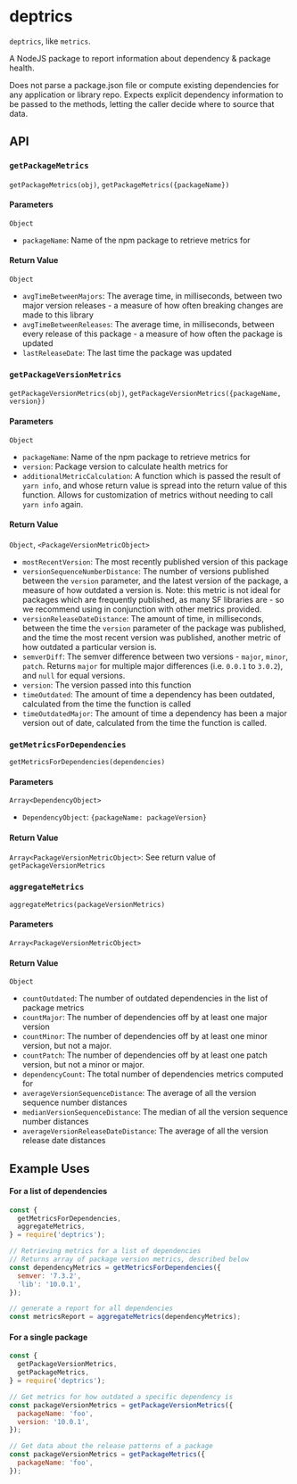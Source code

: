 # deptrics

`deptrics`, like `metrics`.


A NodeJS package to report information about dependency & package health.

Does not parse a package.json file or compute existing dependencies for any
application or library repo. Expects explicit dependency information to be
passed to the methods, letting the caller decide where to source that data.

## API

### `getPackageMetrics`

`getPackageMetrics(obj)`, `getPackageMetrics({packageName})`

#### Parameters

`Object`

- `packageName`: Name of the npm package to retrieve metrics for

#### Return Value

`Object`

- `avgTimeBetweenMajors`: The average time, in milliseconds, between two major
  version releases - a measure of how often breaking changes are made to this
  library
- `avgTimeBetweenReleases`: The average time, in milliseconds, between every
  release of this package - a measure of how often the package is updated
- `lastReleaseDate`: The last time the package was updated

### `getPackageVersionMetrics`

`getPackageVersionMetrics(obj)`,
`getPackageVersionMetrics({packageName, version})`

#### Parameters

`Object`

- `packageName`: Name of the npm package to retrieve metrics for
- `version`: Package version to calculate health metrics for
- `additionalMetricCalculation`: A function which is passed the result of
  `yarn info`, and whose return value is spread into the return value of this
  function. Allows for customization of metrics without needing to call
  `yarn info` again.

#### Return Value

`Object`, `<PackageVersionMetricObject>`

- `mostRecentVersion`: The most recently published version of this package
- `versionSequenceNumberDistance`: The number of versions published between the
  `version` parameter, and the latest version of the package, a measure of how
  outdated a version is. Note: this metric is not ideal for packages which are
  frequently published, as many SF libraries are - so we recommend using in
  conjunction with other metrics provided.
- `versionReleaseDateDistance`: The amount of time, in milliseconds, between the
  time the `version` parameter of the package was published, and the time the
  most recent version was published, another metric of how outdated a particular
  version is.
- `semverDiff`: The semver difference between two versions - `major`, `minor`,
  `patch`. Returns `major` for multiple major differences (i.e. `0.0.1` to
  `3.0.2`), and `null` for equal versions.
- `version`: The version passed into this function
- `timeOutdated`: The amount of time a dependency has been outdated, calculated
  from the time the function is called
- `timeOutdatedMajor`: The amount of time a dependency has been a major version
  out of date, calculated from the time the function is called.

### `getMetricsForDependencies`

`getMetricsForDependencies(dependencies)`

#### Parameters

`Array<DependencyObject>`

- `DependencyObject`: `{packageName: packageVersion}`

#### Return Value

`Array<PackageVersionMetricObject>`: See return value of
`getPackageVersionMetrics`

### `aggregateMetrics`

`aggregateMetrics(packageVersionMetrics)`

#### Parameters

`Array<PackageVersionMetricObject>`

#### Return Value

`Object`

- `countOutdated`: The number of outdated dependencies in the list of package
  metrics
- `countMajor`: The number of dependencies off by at least one major version
- `countMinor`: The number of dependencies off by at least one minor version,
  but not a major.
- `countPatch`: The number of dependencies off by at least one patch version,
  but not a minor or major.
- `dependencyCount`: The total number of dependencies metrics computed for
- `averageVersionSequenceDistance`: The average of all the version sequence
  number distances
- `medianVersionSequenceDistance`: The median of all the version sequence number
  distances
- `averageVersionReleaseDateDistance`: The average of all the version release
  date distances

## Example Uses

#### For a list of dependencies

```js
const {
  getMetricsForDependencies,
  aggregateMetrics,
} = require('deptrics');

// Retrieving metrics for a list of dependencies
// Returns array of package version metrics, described below
const dependencyMetrics = getMetricsForDependencies({
  semver: '7.3.2',
  'lib': '10.0.1',
});

// generate a report for all dependencies
const metricsReport = aggregateMetrics(dependencyMetrics);

```

#### For a single package

```js
const {
  getPackageVersionMetrics,
  getPackageMetrics,
} = require('deptrics');

// Get metrics for how outdated a specific dependency is
const packageVersionMetrics = getPackageVersionMetrics({
  packageName: 'foo',
  version: '10.0.1',
});

// Get data about the release patterns of a package
const packageVersionMetrics = getPackageMetrics({
  packageName: 'foo',
});
```
